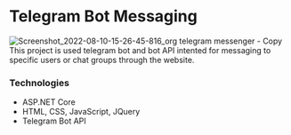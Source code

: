# Telegram Bot Messaging
![Screenshot_2022-08-10-15-26-45-816_org telegram messenger - Copy](https://user-images.githubusercontent.com/39206906/183860773-2c55dd5a-59c2-49fc-ab9b-ff6819e81440.jpg)
This project is used telegram bot and bot API intented for messaging to specific users or chat groups through the website.
<html>
<h3>Technologies</h3>
<ul>
<li>ASP.NET Core</li>
<li>HTML, CSS, JavaScript, JQuery</li>
<li>Telegram Bot API</li>
</ul>
</html>

